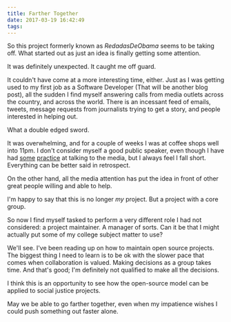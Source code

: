 ```yaml
---
title: Farther Together
date: 2017-03-19 16:42:49
tags:
---
```


So this project formerly known as *RedadasDeObama* seems to be taking off. What started out as just an idea is finally getting some attention.

It was definitely unexpected. It caught me off guard.

It couldn't have come at a more interesting time, either. Just as I was getting used to my first job as a Software Developer (That will be another blog post), all the sudden I find myself answering calls from media outlets across the country, and across the world. There is an incessant feed of emails, tweets, message requests from journalists trying to get a story, and people interested in helping out.

What a double edged sword.

It was overwhelming, and for a couple of weeks I was at coffee shops well into 11pm. I don't consider myself a good public speaker, even though I have had [some](http://money.cnn.com/2012/05/29/smallbusiness/entrepreneurs-immigrants/) [practice](http://laprensa-sandiego.org/featured/msnbc-at-usd-sparks-debate-%E2%80%98beyond-the-borderlines%E2%80%99/) at talking to the media, but I always feel I fall short. Everything can be better said in retrospect.

On the other hand, all the media attention has put the idea in front of other great people willing and able to help.

I'm happy to say that this is no longer *my* project. But a project with a core group.

So now I find myself tasked to perform a very different role I had not considered: a project maintainer. A manager of sorts. Can it be that I might actually put some of my college subject matter to use?

We'll see. I've been reading up on how to maintain open source projects. The biggest thing I need to learn is to be ok with the slower pace that comes when collaboration is valued. Making decisions as a group takes time. And that's good; I'm definitely not qualified to make all the decisions.

I think this is an opportunity to see how the open-source model can be applied to social justice projects.

May we be able to go farther together, even when my impatience wishes I could push something out faster alone.
